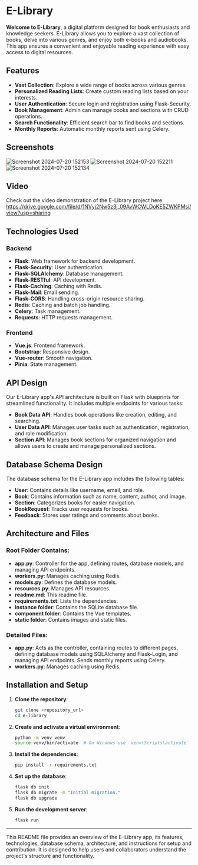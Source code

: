 # E-Library

**Welcome to E-Library**, a digital platform designed for book enthusiasts and knowledge seekers. E-Library allows you to explore a vast collection of books, delve into various genres, and enjoy both e-books and audiobooks. This app ensures a convenient and enjoyable reading experience with easy access to digital resources.

## Features
- **Vast Collection**: Explore a wide range of books across various genres.
- **Personalized Reading Lists**: Create custom reading lists based on your interests.
- **User Authentication**: Secure login and registration using Flask-Security.
- **Book Management**: Admin can manage books and sections with CRUD operations.
- **Search Functionality**: Efficient search bar to find books and sections.
- **Monthly Reports**: Automatic monthly reports sent using Celery.

## Screenshots

![Screenshot 2024-07-20 152153](https://github.com/user-attachments/assets/9146f1dd-bde7-42a6-8f7a-2e01d850cb45)
![Screenshot 2024-07-20 152211](https://github.com/user-attachments/assets/f683d617-e46f-44bb-8434-9b261650537c)
![Screenshot 2024-07-20 152134](https://github.com/user-attachments/assets/944f2a41-90ce-41dd-860b-a8d200ffca85)

## Video
Check out the video demonstration of the E-Library project here: https://drive.google.com/file/d/1NVyj2Nw5z3j_09AvWCWLDoKE5ZWKPMsi/view?usp=sharing

## Technologies Used

### Backend
- **Flask**: Web framework for backend development.
- **Flask-Security**: User authentication.
- **Flask-SQLAlchemy**: Database management.
- **Flask-RESTful**: API development.
- **Flask-Caching**: Caching with Redis.
- **Flask-Mail**: Email sending.
- **Flask-CORS**: Handling cross-origin resource sharing.
- **Redis**: Caching and batch job handling.
- **Celery**: Task management.
- **Requests**: HTTP requests management.

### Frontend
- **Vue.js**: Frontend framework.
- **Bootstrap**: Responsive design.
- **Vue-router**: Smooth navigation.
- **Pinia**: State management.

## API Design
Our E-Library app's API architecture is built on Flask with blueprints for streamlined functionality. It includes multiple endpoints for various tasks:

- **Book Data API**: Handles book operations like creation, editing, and searching.
- **User Data API**: Manages user tasks such as authentication, registration, and role modification.
- **Section API**: Manages book sections for organized navigation and allows users to create and manage personalized sections.

## Database Schema Design
The database schema for the E-Library app includes the following tables:

- **User**: Contains details like username, email, and role.
- **Book**: Contains information such as name, content, author, and image.
- **Section**: Categorizes books for easier navigation.
- **BookRequest**: Tracks user requests for books.
- **Feedback**: Stores user ratings and comments about books.

## Architecture and Files
### Root Folder Contains:
- **app.py**: Controller for the app, defining routes, database models, and managing API endpoints.
- **workers.py**: Manages caching using Redis.
- **models.py**: Defines the database models.
- **resources.py**: Manages API resources.
- **readme.md**: This readme file.
- **requirements.txt**: Lists the dependencies.
- **instance folder**: Contains the SQLite database file.
- **component folder**: Contains the Vue templates.
- **static folder**: Contains images and static files.

### Detailed Files:
- **app.py**: Acts as the controller, containing routes to different pages, defining database models using SQLAlchemy and Flask-Login, and managing API endpoints. Sends monthly reports using Celery.
- **workers.py**: Manages caching using Redis.

## Installation and Setup
1. **Clone the repository**:
   ```bash
   git clone <repository_url>
   cd e-library
   ```
2. **Create and activate a virtual environment**:
   ```bash
   python -m venv venv
   source venv/bin/activate  # On Windows use `venv\Scripts\activate`
   ```
3. **Install the dependencies**:
   ```bash
   pip install -r requirements.txt
   ```
4. **Set up the database**:
   ```bash
   flask db init
   flask db migrate -m "Initial migration."
   flask db upgrade
   ```
5. **Run the development server**:
   ```bash
   flask run
   ```

---

This README file provides an overview of the E-Library app, its features, technologies, database schema, architecture, and instructions for setup and contribution. It is designed to help users and collaborators understand the project's structure and functionality.
